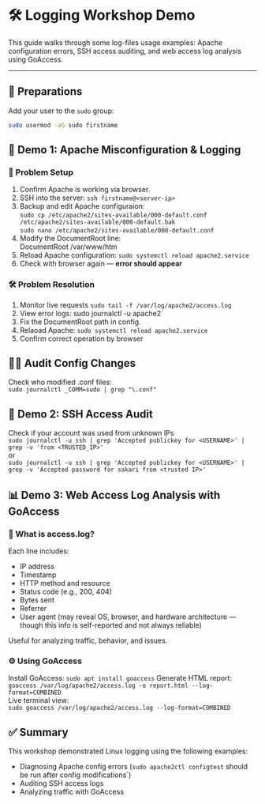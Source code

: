 
# 🛠️ Logging Workshop Demo

This guide walks through some log-files usage examples: Apache configuration errors, SSH access auditing, and web access log analysis using GoAccess.

---

## 🔧 Preparations

Add your user to the `sudo` group:

```bash
sudo usermod -aG sudo firstname
```


## 🧪 Demo 1: Apache Misconfiguration & Logging
### 🐣 Problem Setup  
1. Confirm Apache is working via browser.
2. SSH into the server:
   `ssh firstname@<server-ip>`
3. Backup and edit Apache configuraion:  
`sudo cp /etc/apache2/sites-available/000-default.conf /etc/apache2/sites-available/000-default.bak`  
`sudo nano /etc/apache2/sites-available/000-default.conf`
4. Modify the DocumentRoot line:  
DocumentRoot /var/www/htm
5. Reload Apache configuration: `sudo systemctl reload apache2.service`
6. Check with browser again — **error should appear**

### 🛠️ Problem Resolution  
1. Monitor live requests
`sudo tail -f /var/log/apache2/access.log`
2. View error logs: sudo journalctl -u apache2`
3. Fix the DocumentRoot path in config.
4. Relaoad Apache: `sudo systemctl reload apache2.service`
5. Confirm correct operation by browser


## 🕵️‍♂️ Audit Config Changes  
Check who modified .conf files:   
`sudo journalctl _COMM=sudo | grep "\.conf"`  

## 🔐 Demo 2: SSH Access Audit  
Check if your account was used from unknown IPs  
`sudo journalctl -u ssh | grep 'Accepted publickey for <USERNAME>' | grep -v 'from <TRUSTED_IP>'`  
or   
`sudo journalctl -u ssh | grep 'Accepted publickey for <USERNAME>' | grep -v 'Accepted password for sakari from <trusted IP>'`  

## 📊 Demo 3: Web Access Log Analysis with GoAccess  
### 📁 What is access.log?  
Each line includes:  
* IP address
* Timestamp
* HTTP method and resource
* Status code (e.g., 200, 404)
* Bytes sent
* Referrer
* User agent (may reveal OS, browser, and hardware architecture — though this info is self-reported and not always reliable)  
 

Useful for analyzing traffic, behavior, and issues.  

### ⚙️ Using GoAccess  
Install GoAccess: `sudo apt install goaccess` 
Generate HTML report: 
`goaccess /var/log/apache2/access.log -o report.html --log-format=COMBINED`  
Live terminal view:  
`sudo goaccess /var/log/apache2/access.log --log-format=COMBINED`

## ✅ Summary  
This workshop demonstrated Linux logging using the following examples:
* Diagnosing Apache config errors (`sudo apache2ctl configtest` should be run after config modifications`)
* Auditing SSH access logs
* Analyzing traffic with GoAccess
  
